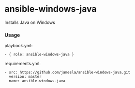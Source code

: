# ansible-windows-java
Installs Java on Windows

### Usage

playbook.yml:
```
- { role: ansible-windows-java }
```

requirements.yml:
```
- src: https://github.com/jamesla/ansible-windows-java.git
  version: master
  name: ansible-windows-java
```
